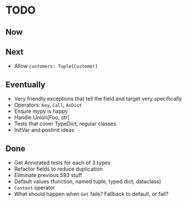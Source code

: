 # TODO

## Now

## Next

- Allow `customers: Tuple[Customer]`

## Eventually

- Very friendly exceptions that tell the field and target very specifically
- Operators: `Key`, `Call`, `AsDict`
- Ensure mypy is happy
- Handle Union[Foo, str]
- Tests that cover TypeDict, regular classes
- InitVar and postinit ideas

## Done

- Get Annotated tests for each of 3 types
- Refactor fields to reduce duplication
- Eliminate previous 593 stuff
- Default values (function, named tuple, typed dict, dataclass)
- `Context` operator
- What should happen when `Get` fails? Fallback to default, or fail?
